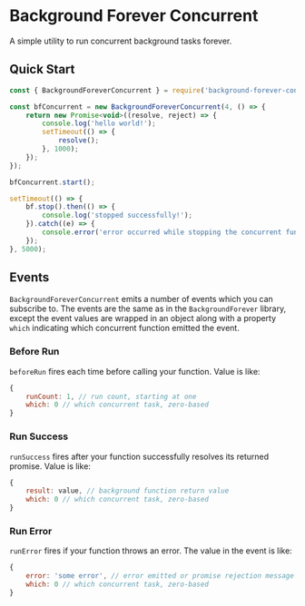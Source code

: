 # Background Forever Concurrent

A simple utility to run concurrent background tasks forever.

## Quick Start

```js
const { BackgroundForeverConcurrent } = require('background-forever-concurrent');

const bfConcurrent = new BackgroundForeverConcurrent(4, () => {
    return new Promise<void>((resolve, reject) => {
        console.log('hello world!');
        setTimeout(() => {
            resolve();
        }, 1000);
    });
});

bfConcurrent.start();

setTimeout(() => {
    bf.stop().then(() => {
        console.log('stopped successfully!');
    }).catch((e) => {
        console.error('error occurred while stopping the concurrent functions', e);
    });
}, 5000);
```

## Events

`BackgroundForeverConcurrent` emits a number of events which you can subscribe to.
The events are the same as in the `BackgroundForever` library, except the event values
are wrapped in an object along with a property `which` indicating which concurrent
function emitted the event.

### Before Run

`beforeRun` fires each time before calling your function. Value is like:

```js
{
    runCount: 1, // run count, starting at one
    which: 0 // which concurrent task, zero-based
}
```

### Run Success

`runSuccess` fires after your function successfully resolves its returned
promise. Value is like:

```js
{
    result: value, // background function return value
    which: 0 // which concurrent task, zero-based
}
```

### Run Error

`runError` fires if your function throws an error. The value in the event is like:

```js
{
    error: 'some error', // error emitted or promise rejection message
    which: 0 // which concurrent task, zero-based
}
```
